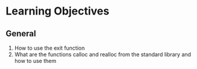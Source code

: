 # Learning Objectives
## General
1) How to use the exit function
2) What are the functions calloc and realloc from the standard library and how to use them